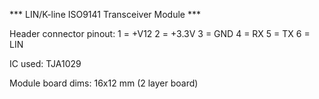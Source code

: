 
*** LIN/K-line ISO9141 Transceiver Module ***

Header connector pinout:
1 = +V12
2 = +3.3V
3 = GND
4 = RX
5 = TX
6 = LIN

IC used: TJA1029

Module board dims: 16x12 mm 
(2 layer board)
